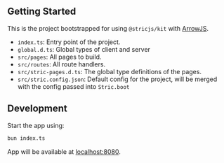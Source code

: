 ## Getting Started

This is the project bootstrapped for using `@stricjs/kit` with [ArrowJS](https://arrow-js.org).

- `index.ts`: Entry point of the project.
- `global.d.ts`: Global types of client and server
- `src/pages`: All pages to build.
- `src/routes`: All route handlers.
- `src/stric-pages.d.ts`: The global type definitions of the pages.
- `src/stric.config.json`: Default config for the project, will be merged with the config passed into `Stric.boot`

## Development

Start the app using:

```bash
bun index.ts
```

App will be available at [localhost:8080](http://localhost:8080).
